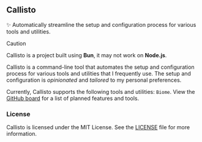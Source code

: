 ## Callisto

✨ Automatically streamline the setup and configuration process for various tools and utilities.

> [!CAUTION]
> Callisto is a project built using **Bun**, it may not work on **Node.js**.

Callisto is a command-line tool that automates the setup and configuration process for various tools and utilities that I frequently use. The setup and configuration is *opinionated* and *tailored* to my personal preferences.

Currently, Callisto supports the following tools and utilities: `Biome`.
View the [GitHub board](https://github.com/users/yehezkieldio/projects/3) for a list of planned features and tools.

### License

Callisto is licensed under the MIT License. See the [LICENSE](LICENSE.md) file for more information.